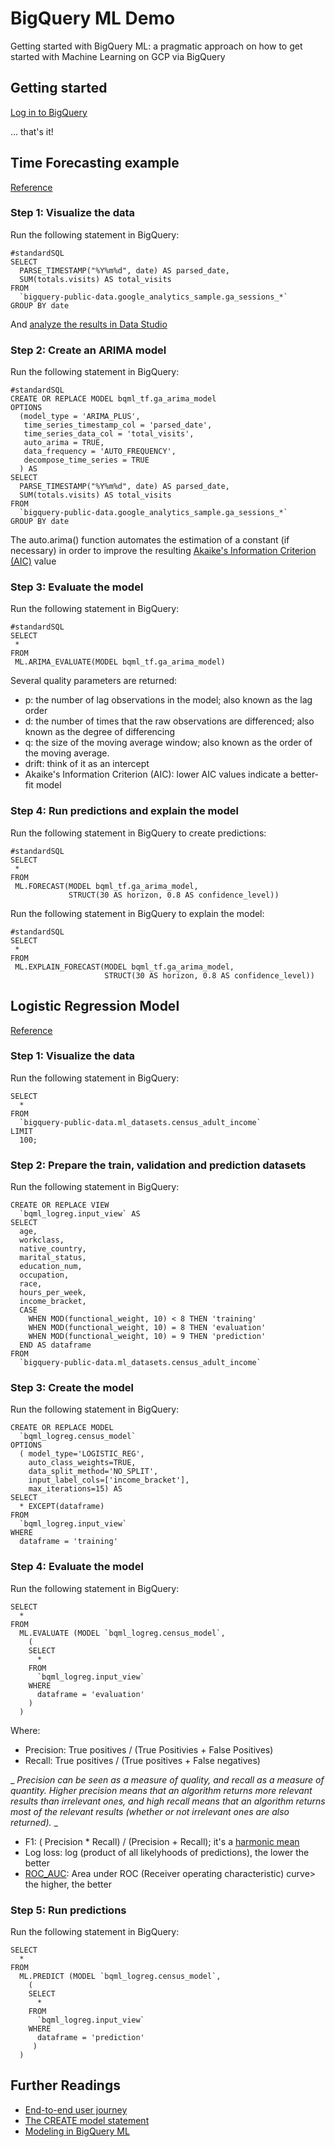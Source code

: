 # BigQuery ML Demo
Getting started with BigQuery ML: a pragmatic approach on how to get started with Machine Learning on GCP via BigQuery

## Getting started 
[Log in to BigQuery](https://console.cloud.google.com/bigquery)

... that's it! 

## Time Forecasting example
[Reference](https://cloud.google.com/bigquery-ml/docs/arima-single-time-series-forecasting-tutorial)

### Step 1: Visualize the data
Run the following statement in BigQuery:
```
#standardSQL
SELECT
  PARSE_TIMESTAMP("%Y%m%d", date) AS parsed_date,
  SUM(totals.visits) AS total_visits
FROM
  `bigquery-public-data.google_analytics_sample.ga_sessions_*`
GROUP BY date
```
And [analyze the results in Data Studio](https://cloud.google.com/bigquery-ml/docs/arima-single-time-series-forecasting-tutorial#optional_step_two_visualize_the_time_series_you_want_to_forecast)

### Step 2: Create an ARIMA model
Run the following statement in BigQuery:
```
#standardSQL
CREATE OR REPLACE MODEL bqml_tf.ga_arima_model
OPTIONS
  (model_type = 'ARIMA_PLUS',
   time_series_timestamp_col = 'parsed_date',
   time_series_data_col = 'total_visits',
   auto_arima = TRUE,
   data_frequency = 'AUTO_FREQUENCY',
   decompose_time_series = TRUE
  ) AS
SELECT
  PARSE_TIMESTAMP("%Y%m%d", date) AS parsed_date,
  SUM(totals.visits) AS total_visits
FROM
  `bigquery-public-data.google_analytics_sample.ga_sessions_*`
GROUP BY date
```
The auto.arima() function automates the estimation of a constant (if necessary) in order to improve the resulting [Akaike's Information Criterion (AIC)](https://www.scribbr.com/statistics/akaike-information-criterion/) value

### Step 3: Evaluate the model
Run the following statement in BigQuery:
```
#standardSQL
SELECT
 *
FROM
 ML.ARIMA_EVALUATE(MODEL bqml_tf.ga_arima_model)
```
Several quality parameters are returned: 
- p: the number of lag observations in the model; also known as the lag order
- d: the number of times that the raw observations are differenced; also known as the degree of differencing
- q: the size of the moving average window; also known as the order of the moving average.
- drift: think of it as an intercept
- Akaike's Information Criterion (AIC): lower AIC values indicate a better-fit model

### Step 4: Run predictions and explain the model
Run the following statement in BigQuery to create predictions:
```
#standardSQL
SELECT
 *
FROM
 ML.FORECAST(MODEL bqml_tf.ga_arima_model,
             STRUCT(30 AS horizon, 0.8 AS confidence_level))
```

Run the following statement in BigQuery to explain the model:
```
#standardSQL
SELECT
 *
FROM
 ML.EXPLAIN_FORECAST(MODEL bqml_tf.ga_arima_model,
                     STRUCT(30 AS horizon, 0.8 AS confidence_level))
```

## Logistic Regression Model
[Reference](https://cloud.google.com/bigquery-ml/docs/logistic-regression-prediction)

### Step 1: Visualize the data
Run the following statement in BigQuery:
```
SELECT 
  *
FROM
  `bigquery-public-data.ml_datasets.census_adult_income`
LIMIT
  100;
```
### Step 2: Prepare the train, validation and prediction datasets
Run the following statement in BigQuery:
```
CREATE OR REPLACE VIEW
  `bqml_logreg.input_view` AS
SELECT
  age,
  workclass,
  native_country,
  marital_status,
  education_num,
  occupation,
  race,
  hours_per_week,
  income_bracket,
  CASE
    WHEN MOD(functional_weight, 10) < 8 THEN 'training'
    WHEN MOD(functional_weight, 10) = 8 THEN 'evaluation'
    WHEN MOD(functional_weight, 10) = 9 THEN 'prediction'
  END AS dataframe
FROM
  `bigquery-public-data.ml_datasets.census_adult_income`

```

### Step 3: Create the model
Run the following statement in BigQuery:
```
CREATE OR REPLACE MODEL
  `bqml_logreg.census_model`
OPTIONS
  ( model_type='LOGISTIC_REG',
    auto_class_weights=TRUE,
    data_split_method='NO_SPLIT',
    input_label_cols=['income_bracket'],
    max_iterations=15) AS
SELECT
  * EXCEPT(dataframe)
FROM
  `bqml_logreg.input_view`
WHERE
  dataframe = 'training'

```

### Step 4: Evaluate the model
Run the following statement in BigQuery:
```
SELECT
  *
FROM
  ML.EVALUATE (MODEL `bqml_logreg.census_model`,
    (
    SELECT
      *
    FROM
      `bqml_logreg.input_view`
    WHERE
      dataframe = 'evaluation'
    )
  )

```

Where:
- Precision: True positives / (True Positivies + False Positives) 
- Recall: True positives / (True positives + False negatives)

_ _Precision can be seen as a measure of quality, and recall as a measure of quantity. Higher precision means that an algorithm returns more relevant results than irrelevant ones, and high recall means that an algorithm returns most of the relevant results (whether or not irrelevant ones are also returned)._ _

- F1: ( Precision * Recall) / (Precision + Recall); it's a [harmonic mean](https://en.wikipedia.org/wiki/Harmonic_mean)
- Log loss: log (product of all likelyhoods of predictions), the lower the better
- [ROC_AUC](https://glassboxmedicine.files.wordpress.com/2019/02/roc-curve-v2.png?w=576): Area under ROC (Receiver operating characteristic) curve> the higher, the better

### Step 5: Run predictions
Run the following statement in BigQuery:
```
SELECT
  *
FROM
  ML.PREDICT (MODEL `bqml_logreg.census_model`,
    (
    SELECT
      *
    FROM
      `bqml_logreg.input_view`
    WHERE
      dataframe = 'prediction'
     )
  )
```



## Further Readings
- [End-to-end user journey](https://cloud.google.com/bigquery-ml/docs/reference/standard-sql/bigqueryml-syntax-e2e-journey)
- [The CREATE model statement](https://cloud.google.com/bigquery-ml/docs/reference/standard-sql/bigqueryml-syntax-create)
- [Modeling in BigQuery ML](https://cloud.google.com/bigquery-ml/docs/reference/standard-sql/bigqueryml-syntax-e2e-journey)
